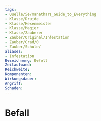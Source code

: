 ```yaml
---
tags: 
- Quelle/5e/Xanathars_Guide_to_Everything
- Klasse/Druide
- Klasse/Hexenmeister
- Klasse/Magier
- Klasse/Zauberer
- Zauber/Original/Infestation
- Zauber/Grad/0
- Zauber/Schule/
aliases: 
- Infestation
Bezeichnung: Befall
Zeitaufwand: 
Reichweite: 
Komponenten: 
Wirkungsdauer: 
Angriff: 
Schaden: 
---
```

# Befall